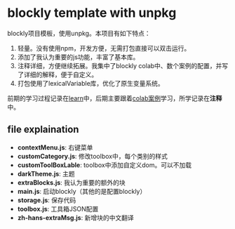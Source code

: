 # blockly template with unpkg
blockly项目模板，使用unpkg。本项目有如下特点：

1. 轻量。没有使用npm，开发方便，无需打包直接可以双击运行。
2. 添加了我认为重要的js功能，丰富了基本库。
3. 注释详细，方便继续拓展。我集中了blockly colab中、数个案例的配置，并写了详细的解释，便于自定义。
4. 打包使用了lexicalVariable库，优化了原生变量系统。

前期的学习过程记录在[learn](./learn.md)中，后期主要跟着[colab案例](https://github.com/google/blockly-samples)学习，所学记录在**注释**中。

## file explaination
- **contextMenu.js**: 右键菜单
- **customCategory.js**: 修改toolbox中，每个类别的样式
- **customToolBoxLable**: toolbox中添加自定义dom。可以不加载
- **darkTheme.js**: 主题
- **extraBlocks.js**: 我认为重要的额外的块
- **main.js**: 启动blockly（其他的是配置blockly）
- **storage.js**: 保存代码
- **toolbox.js**: 工具箱JSON配置
- **zh-hans-extraMsg.js**: 新增块的中文翻译